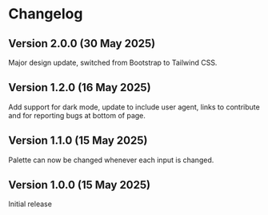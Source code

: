 # Changelog
## Version 2.0.0 (30 May 2025)
Major design update, switched from Bootstrap to Tailwind CSS.

## Version 1.2.0 (16 May 2025)
Add support for dark mode, update to include user agent, links to contribute and for reporting bugs at bottom of page.

## Version 1.1.0 (15 May 2025) 
Palette can now be changed whenever each input is changed.

## Version 1.0.0 (15 May 2025)
Initial release
